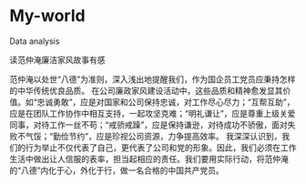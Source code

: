 # My-world
Data analysis

读范仲淹廉洁家风故事有感

范仲淹以处世“八德”为准则，深入浅出地提醒我们，作为国企员工党员应秉持怎样的中华传统优良品质。
在公司廉政家风建设活动中，这些品质和精神愈发显其价值。如“忠诚勇敢”，应是对国家和公司保持忠诚，对工作尽心尽力；“互帮互助”，应是在团队工作协作中相互支持，一起攻坚克难；“明礼谦让”，应是尊重上级关爱同事，对待工作一丝不苟；“戒骄戒躁”，应是保持谦逊，对待成功不骄傲，面对失败不气馁；“勤俭节约”，应是珍视公司资源，力争提高效率。
我深深认识到，我们的行为举止不仅代表了自己，更代表了公司和党的形象。因此，我们必须在工作生活中做出让人信服的表率，担当起相应的责任。我们要用实际行动，将范仲淹的“八德”内化于心，外化于行，做一名合格的中国共产党员。

